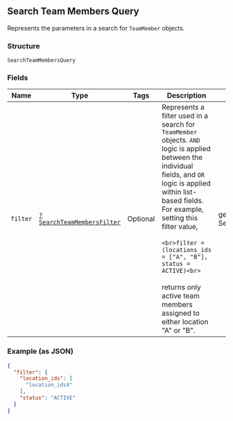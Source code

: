 ## Search Team Members Query

Represents the parameters in a search for `TeamMember` objects.

### Structure

`SearchTeamMembersQuery`

### Fields

| Name | Type | Tags | Description | Getter | Setter |
|  --- | --- | --- | --- | --- | --- |
| `filter` | [`?SearchTeamMembersFilter`](/doc/models/search-team-members-filter.md) | Optional | Represents a filter used in a search for `TeamMember` objects. `AND` logic is applied<br>between the individual fields, and `OR` logic is applied within list-based fields.<br>For example, setting this filter value,<br><br>```<br>filter = (locations_ids = ["A", "B"], status = ACTIVE)<br>```<br><br>returns only active team members assigned to either location "A" or "B". | getFilter(): ?SearchTeamMembersFilter | setFilter(?SearchTeamMembersFilter filter): void |

### Example (as JSON)

```json
{
  "filter": {
    "location_ids": [
      "location_ids4"
    ],
    "status": "ACTIVE"
  }
}
```

